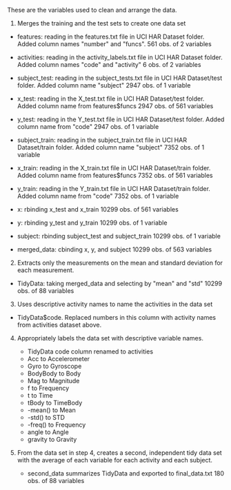 These are the variables used to clean and arrange the data.
1. Merges the training and the test sets to create one data set
  - features: reading in the features.txt file in UCI HAR Dataset folder. Added column names "number" and "funcs". 
              561 obs. of 2 variables
  - activities: reading in the activity_labels.txt file in UCI HAR Dataset folder. Added column names "code" and "activity"
              6 obs. of 2 variables
  - subject_test: reading in the subject_tests.txt file in UCI HAR Dataset/test folder. Added column name "subject"
              2947 obs. of 1 variable
  - x_test: reading in the X_test.txt file in UCI HAR Dataset/test folder. Added column name from features$funcs
              2947 obs. of 561 variables
  - y_test: reading in the Y_test.txt file in UCI HAR Dataset/test folder. Added column name from "code"
              2947 obs. of 1 variable
  - subject_train: reading in the subject_train.txt file in UCI HAR Dataset/train folder. Added column name "subject"
              7352 obs. of 1 variable
  - x_train: reading in the X_train.txt file in UCI HAR Dataset/train folder. Added column name from features$funcs
              7352 obs. of 561 variables
  - y_train: reading in the Y_train.txt file in UCI HAR Dataset/train folder. Added column name from "code"
              7352 obs. of 1 variable
  
  
  - x: rbinding x_test and x_train
              10299 obs. of 561 variables
  - y: rbinding y_test and y_train
              10299 obs. of 1 variable
  - subject: rbinding subject_test and subject_train
              10299 obs. of 1 variable
   
   - merged_data: cbinding x, y, and subject
              10299 obs. of 563 variables

2. Extracts only the measurements on the mean and standard deviation for each measurement. 

  - TidyData: taking merged_data and selecting by "mean" and "std"
              10299 obs. of 88 variables
              
3. Uses descriptive activity names to name the activities in the data set
  - TidyData$code. Replaced numbers in this column with activity names from activities dataset above.
  
4. Appropriately labels the data set with descriptive variable names. 

   - TidyData code column renamed to activities
   - Acc to Accelerometer
   - Gyro to Gyroscope
   - BodyBody to Body
   - Mag to Magnitude
   - f to Frequency
   - t to Time
   - tBody to TimeBody
   - -mean() to Mean
   - -std() to STD
   - -freq() to Frequency
   - angle to Angle
   - gravity to Gravity
   
   
5. From the data set in step 4, creates a second, independent tidy data set with the average of each variable for each activity and each subject.
   - second_data summarizes TidyData and exported to final_data.txt
              180 obs. of 88 variables
